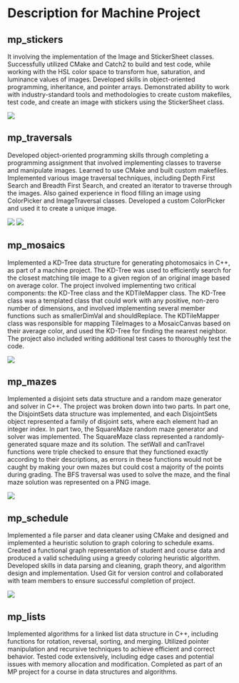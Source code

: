 # Description for Machine Project

## mp_stickers

It involving the implementation of the Image and StickerSheet classes. Successfully utilized CMake and Catch2 to build and test code, while working with the HSL color space to transform hue, saturation, and luminance values of images. Developed skills in object-oriented programming, inheritance, and pointer arrays. Demonstrated ability to work with industry-standard tools and methodologies to create custom makefiles, test code, and create an image with stickers using the StickerSheet class.

[![](https://courses.engr.illinois.edu/cs225/fa2022/assets/assignments/mps/mp_stickers/student_artwork/1.png)](https://courses.engr.illinois.edu/cs225/fa2022/mps/stickers/)





## mp_traversals

Developed object-oriented programming skills through completing a programming assignment that involved implementing classes to traverse and manipulate images. Learned to use CMake and built custom makefiles. Implemented various image traversal techniques, including Depth First Search and Breadth First Search, and created an iterator to traverse through the images. Also gained experience in flood filling an image using ColorPicker and ImageTraversal classes. Developed a custom ColorPicker and used it to create a unique image.


[![](https://courses.engr.illinois.edu/cs225/fa2022/assets/assignments/mps/4/bfsghost.gif)](https://courses.engr.illinois.edu/cs225/fa2022/mps/traversals/)    [![](https://courses.engr.illinois.edu/cs225/fa2022/assets/assignments/mps/4/dfsghost.gif)](https://courses.engr.illinois.edu/cs225/fa2022/mps/traversals/)

## mp_mosaics

Implemented a KD-Tree data structure for generating photomosaics in C++, as part of a machine project. The KD-Tree was used to efficiently search for the closest matching tile image to a given region of an original image based on average color. The project involved implementing two critical components: the KD-Tree class and the KDTileMapper class. The KD-Tree class was a templated class that could work with any positive, non-zero number of dimensions, and involved implementing several member functions such as smallerDimVal and shouldReplace. The KDTileMapper class was responsible for mapping TileImages to a MosaicCanvas based on their average color, and used the KD-Tree for finding the nearest neighbor. The project also included writing additional test cases to thoroughly test the code.

[![](https://courses.engr.illinois.edu/cs225/fa2022/assets/assignments/mps/mp_mosaics/student_artwork/46.png)](https://courses.engr.illinois.edu/cs225/fa2022/mps/mosaics/)




## mp_mazes

Implemented a disjoint sets data structure and a random maze generator and solver in C++. The project was broken down into two parts. In part one, the DisjointSets data structure was implemented, and each DisjointSets object represented a family of disjoint sets, where each element had an integer index. In part two, the SquareMaze random maze generator and solver was implemented. The SquareMaze class represented a randomly-generated square maze and its solution. The setWall and canTravel functions were triple checked to ensure that they functioned exactly according to their descriptions, as errors in these functions would not be caught by making your own mazes but could cost a majority of the points during grading. The BFS traversal was used to solve the maze, and the final maze solution was represented on a PNG image.

[![](https://courses.engr.illinois.edu/cs225/fa2022/assets/assignments/mps/mp_mazes/student_artwork/21.png)](https://courses.engr.illinois.edu/cs225/fa2022/mps/mazes/)


## mp_schedule

Implemented a file parser and data cleaner using CMake and designed and implemented a heuristic solution to graph coloring to schedule exams. Created a functional graph representation of student and course data and produced a valid scheduling using a greedy coloring heuristic algorithm. Developed skills in data parsing and cleaning, graph theory, and algorithm design and implementation. Used Git for version control and collaborated with team members to ensure successful completion of project.


[![](https://courses.engr.illinois.edu/cs225/fa2022/assets/assignments/mps/mp_schedule/graph-color-examplev2.png)](https://courses.engr.illinois.edu/cs225/fa2022/mps/schedule/)


## mp_lists

Implemented algorithms for a linked list data structure in C++, including functions for rotation, reversal, sorting, and merging. Utilized pointer manipulation and recursive techniques to achieve efficient and correct behavior. Tested code extensively, including edge cases and potential issues with memory allocation and modification. Completed as part of an MP project for a course in data structures and algorithms.
